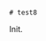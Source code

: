                                                                                                                                                                                                                                                                                                                                                                                                                                                                                                                                                                                                                                            # test8

Init.
